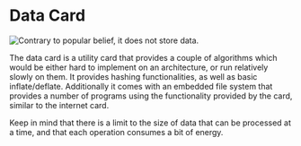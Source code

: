 # Data Card

![Contrary to popular belief, it does not store data.](oredict:oc:dataCard)

The data card is a utility card that provides a couple of algorithms which would be either hard to implement on an architecture, or run relatively slowly on them. It provides hashing functionalities, as well as basic inflate/deflate. Additionally it comes with an embedded file system that provides a number of programs using the functionality provided by the card, similar to the internet card.

Keep in mind that there is a limit to the size of data that can be processed at a time, and that each operation consumes a bit of energy.
